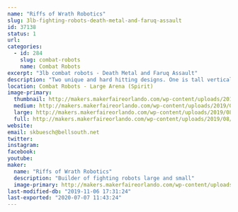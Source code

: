 ```yaml
---
name: "Riffs of Wrath Robotics"
slug: 3lb-fighting-robots-death-metal-and-faruq-assault
id: 37138
status: 1
url: 
categories:
  - id: 284
    slug: combat-robots
    name: Combat Robots
excerpt: "3lb combat robots - Death Metal and Faruq Assault"
description: "Two unique and hard hitting designs. One is tall vertical spinner with a 12\" diameter blade and the second bot a weapon which has 2/3 of the total mass spinning."
location: Combat Robots - Large Arena (Spirit)
image-primary:
  thumbnail: http://makers.makerfaireorlando.com/wp-content/uploads/2019/08/death_metal_pic2-1-150x150.jpg
  medium: http://makers.makerfaireorlando.com/wp-content/uploads/2019/08/death_metal_pic2-1-272x300.jpg
  large: http://makers.makerfaireorlando.com/wp-content/uploads/2019/08/death_metal_pic2-1-929x1024.jpg
  full: http://makers.makerfaireorlando.com/wp-content/uploads/2019/08/death_metal_pic2-1.jpg
website: 
email: skbuesch@bellsouth.net
twitter: 
instagram: 
facebook: 
youtube: 
maker:
  name: "Riffs of Wrath Robotics"
  description: "Builder of fighting robots large and small"
  image-primary: http://makers.makerfaireorlando.com/wp-content/uploads/2019/08/death_metal_pic2-929x1024.jpg
last-modified-db: "2019-11-06 17:31:24"
last-exported: "2020-07-07 11:43:24"
---
```

